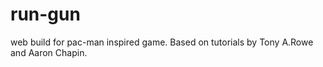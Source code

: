 # run-gun

web build for pac-man inspired game. Based on tutorials by Tony A.Rowe and Aaron Chapin.
